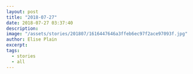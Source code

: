 ```yaml
---
layout: post
title: "2018-07-27"
date: 2018-07-27 03:37:40
description: 
image: "/assets/stories/201807/1616447646a3ffeb6ec97f2ace97093f.jpg"
author: Elise Plain
excerpt: 
tags: 
  - stories
  - all
---
```



<p></p>
